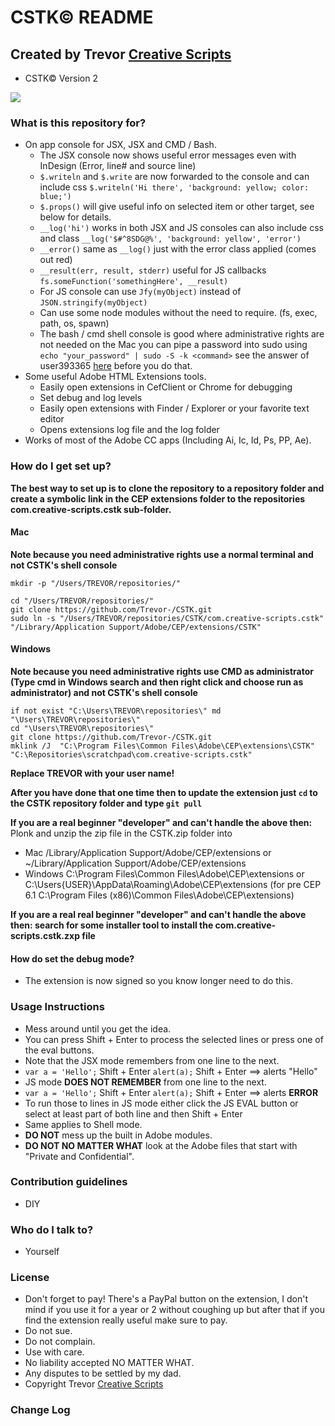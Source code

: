 # CSTK© README #
## Created by Trevor [Creative Scripts](https://creative-scripts.com) ##

* CSTK© Version 2

![][howdey]

### What is this repository for? ###

* On app console for JSX, JSX and CMD / Bash.
    * The JSX console now shows useful error messages even with InDesign (Error, line# and source line)
    * `$.writeln` and `$.write` are now forwarded to the console and can include css `$.writeln('Hi there', 'background: yellow; color: blue;')`
    * `$.props()` will give useful info on selected item or other target, see below for details.
    * `__log('hi')` works in both JSX and JS consoles can also include css and class `__log('$#^8SDG@%', 'background: yellow', 'error')`
    * `__error()` same as `__log()` just with the error class applied (comes out red)
    * `__result(err, result, stderr)` useful for JS callbacks `fs.someFunction('somethingHere', __result)`
    * For JS console can use `Jfy(myObject)` instead of `JSON.stringify(myObject)`
    * Can use some node modules without the need to require. (fs, exec, path, os, spawn)
    * The bash / cmd shell console is good where administrative rights are not needed on the Mac you can pipe a password into sudo using `echo "your_password" | sudo -S -k <command>` see the answer of user393365 [here](https://superuser.com/questions/67765/sudo-with-password-in-one-command-line) before you do that.
* Some useful Adobe HTML Extensions tools.
    * Easily open extensions in CefClient or Chrome for debugging
    * Set debug and log levels
    * Easily open extensions with Finder / Explorer or your favorite text editor
    * Opens extensions log file and the log folder
* Works of most of the Adobe CC apps (Including Ai, Ic, Id, Ps, PP, Ae).

### How do I get set up? ###

**The best way to set up is to clone the repository to a repository folder and create a symbolic link in the CEP extensions folder to the repositories com.creative-scripts.cstk sub-folder.**

#### Mac ####
**Note because you need administrative rights use a normal terminal and not CSTK's shell console**
```Shell
mkdir -p "/Users/TREVOR/repositories/"

cd "/Users/TREVOR/repositories/"
git clone https://github.com/Trevor-/CSTK.git
sudo ln -s "/Users/TREVOR/repositories/CSTK/com.creative-scripts.cstk" "/Library/Application Support/Adobe/CEP/extensions/CSTK"
```

#### Windows ####
**Note because you need administrative rights use CMD as administrator (Type cmd in Windows search and then right click and choose run as administrator) and not CSTK's shell console**
```Shell
if not exist "C:\Users\TREVOR\repositories\" md "\Users\TREVOR\repositories\"
cd "\Users\TREVOR\repositories\"
git clone https://github.com/Trevor-/CSTK.git
mklink /J  "C:\Program Files\Common Files\Adobe\CEP\extensions\CSTK"  "C:\Repositories\scratchpad\com.creative-scripts.cstk"
```

**Replace TREVOR with your user name!**

**After you have done that one time then to update the extension just `cd` to the CSTK repository folder and type `git pull`**

**If you are a real beginner "developer" and can't handle the above then:**
Plonk and unzip the zip file in the CSTK.zip folder into
* Mac /Library/Application Support/Adobe/CEP/extensions or ~/Library/Application Support/Adobe/CEP/extensions
* Windows C:\Program Files\Common Files\Adobe\CEP\extensions or C:\Users\{USER}\AppData\Roaming\Adobe\CEP\extensions (for pre CEP 6.1 C:\Program Files (x86)\Common Files\Adobe\CEP\extensions)

**If you are a real real beginner "developer" and can't handle the above then: search for some installer tool to install the com.creative-scripts.cstk.zxp file**


#### How do set the debug mode? ####
* The extension is now signed so you know longer need to do this.

### Usage Instructions ###

* Mess around until you get the idea.
* You can press Shift + Enter to process the selected lines or press one of the eval buttons.
* Note that the JSX mode remembers from one line to the next.
* `var a = 'Hello';` Shift + Enter `alert(a);` Shift + Enter ==> alerts "Hello"
* JS mode **DOES NOT REMEMBER** from one line to the next.
* `var a = 'Hello';` Shift + Enter `alert(a);` Shift + Enter ==> alerts **ERROR**
* To run those to lines in JS mode either click the JS EVAL button or select at least part of both line and then Shift + Enter
* Same applies to Shell mode.
* **DO NOT** mess up the built in Adobe modules.
* **DO NOT NO MATTER WHAT** look at the Adobe files that start with "Private and Confidential".

### Contribution guidelines ###

* DIY

### Who do I talk to? ###

* Yourself

### License ###

* Don't forget to pay! There's a PayPal button on the extension, I don't mind if you use it for a year or 2 without coughing up but after that if you find the extension really useful make sure to pay.
* Do not sue.
* Do not complain.
* Use with care.
* No liability accepted NO MATTER WHAT.
* Any disputes to be settled by my dad.
* Copyright Trevor [Creative Scripts](https://creative-scripts.com)

### Change Log ###

[howdey]: ./Resources/MDImages/howdey.png

[regedit]: https://content.screencast.com/users/dtrevor1/folders/Snagit/media/06f14ee3-fa9c-411e-85bf-dce61c8ec9bd/regedit_small.png
[consoleGif]: http://creative-scripts.com/wp-content/uploads/2017/09/CSTK-GIF.gif

[console]: https://content.screencast.com/users/dtrevor1/folders/Snagit/media/09b3efde-0bd3-4dc1-8b00-331f28c81398/CSTK%20Console.png
[extensions]: https://content.screencast.com/users/dtrevor1/folders/Snagit/media/bfd23e15-486f-4ce9-819c-e0aaf2c445e3/All%20extensions.png